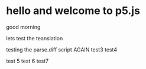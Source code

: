 # hello and welcome to p5.js
 
good morning

lets test the teanslation

testing the parse.diff script AGAIN
test3
test4

test 5
test 6
test7